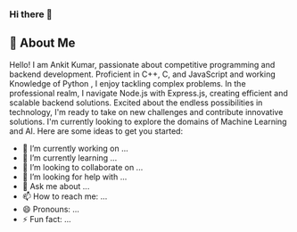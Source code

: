 ### Hi there 👋

<!-- **ankit3388/ankit3388** is a ✨ _special_ ✨ repository because its `README.md` (this file) appears on your GitHub profile.-->
## 💫 About Me 
Hello! I am Ankit Kumar, passionate about competitive programming and backend development. Proficient in C++, C, and JavaScript and working Knowledge of Python , I enjoy tackling complex problems. In the professional realm, I navigate Node.js with Express.js, creating efficient and scalable backend solutions. Excited about the endless possibilities in technology, I'm ready to take on new challenges and contribute innovative solutions.
I'm currently looking to explore the domains of Machine Learning and AI.
Here are some ideas to get you started:

- 🔭 I’m currently working on ...
- 🌱 I’m currently learning ...
- 👯 I’m looking to collaborate on ...
- 🤔 I’m looking for help with ...
- 💬 Ask me about ...
- 📫 How to reach me: ...
- 😄 Pronouns: ...
- ⚡ Fun fact: ...
